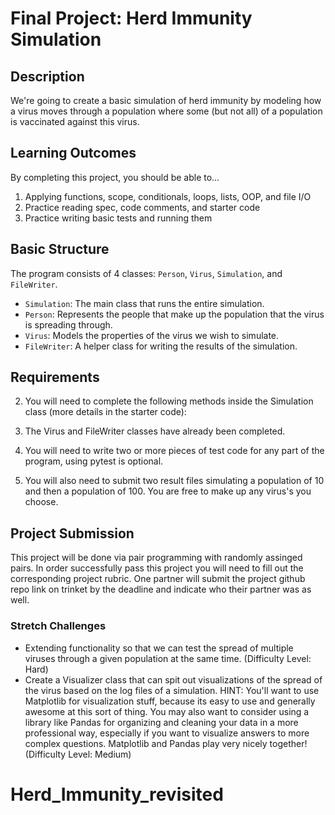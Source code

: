 # Final Project: Herd Immunity Simulation

## Description
We're going to create a basic simulation of herd immunity by modeling how a virus moves through a population where some (but not all) of a population is vaccinated against this virus.

## Learning Outcomes
By completing this project, you should be able to…

1. Applying functions, scope, conditionals, loops, lists, OOP, and file I/O
1. Practice reading spec, code comments, and starter code
1. Practice writing basic tests and running them

## Basic Structure

The program consists of 4 classes: `Person`, `Virus`, `Simulation`, and `FileWriter`.

* `Simulation`: The main class that runs the entire simulation.
* `Person`: Represents the people that make up the population that the virus is spreading through.
* `Virus`: Models the properties of the virus we wish to simulate.
* `FileWriter`: A helper class for writing the results of the simulation.

## Requirements

<!-- 1. You will need to complete the following method inside the Person class (more details in the starter code):

* `did_survive_infection:` checks whether the person survived the infection based on the mortality rate -->

2. You will need to complete the following methods inside the Simulation class (more details in the starter code):

<!-- * `print_population:` prints out each person in the population -->

<!-- * `get_infected:` returns a list of all the infected people in the population -->

<!-- * `simulation_should_continue:` determines whether the simulation should continue based on the state of the population -->

<!-- * `determine_survival:` checks if each of the current infected died or survived and became vaccinated, occurs after each time step -->

<!-- * `time_step:` this is where the interactions between an infected person and a random person from the population will be called -->

<!-- * `interaction:` this is where a random person may become infected or vaccinated -->

3. The Virus and FileWriter classes have already been completed.

4. You will need to write two or more pieces of test code for any part of the program, using pytest is optional.

5. You will also need to submit two result files simulating a population of 10 and then a population of 100. You are free to make up any virus's you choose.

## Project Submission

This project will be done via pair programming with randomly assinged pairs. In order successfully pass this project you will need to fill out the corresponding project rubric.
One partner will submit the project github repo link on trinket by the deadline and indicate who their partner was as well.

### Stretch Challenges

  * Extending functionality so that we can test the spread of multiple viruses through a given population at the same time. (Difficulty Level: Hard)
  * Create a Visualizer class that can spit out visualizations of the spread of the virus based on the log files of a simulation.  HINT: You'll want to use Matplotlib for visualization stuff, because its easy to use and generally awesome at this sort of thing.  You may also want to consider using a library like Pandas for organizing and cleaning your data in a more professional way, especially if you want to visualize answers to more complex questions.  Matplotlib and Pandas play very nicely together! (Difficulty Level: Medium)
# Herd_Immunity_revisited
